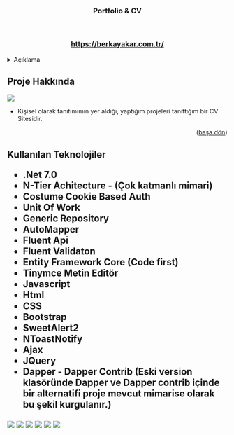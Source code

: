 <a name="readme-top"></a>





<!-- PROJECT LOGO -->
<br />

<div align="center">
  <h3 align="center">Portfolio & CV</h3>
  <br>
  <h3> <a href="https://berkayakar.com.tr/"> https://berkayakar.com.tr/</a> </h3> 
</div>



<!-- TABLE OF CONTENTS -->
<details>
  <summary>Açıklama</summary>
  <ol>
    <li>
      <a href="#Proje-Hakkinda">Proje Hakkında</a>
    </li>
    <li>
      <a href="#teknolojiler">Kullanılan Teknolojiler </a>
    </li>
      </ol>
</details>



<!-- ABOUT THE PROJECT -->
<h2 id="Proje-Hakkinda"> Proje Hakkında </h2>

 <img src ="https://github.com/mberkayakardev/ResumePage/blob/master/%C4%B0%C3%A7erik/Resimler/welcome.png?raw=true" >
 



* Kişisel olarak tanıtımımın yer aldığı, yaptığım projeleri tanıttığım bir CV Sitesidir.  

<p align="right">(<a href="#readme-top">başa dön</a>)</p>


<h2 id="teknolojiler"> Kullanılan Teknolojiler </id>

* .Net 7.0
* N-Tier Achitecture - (Çok katmanlı mimari)
* Costume Cookie Based Auth
* Unit Of Work
* Generic Repository
* AutoMapper
* Fluent Api
* Fluent Validaton
* Entity Framework Core (Code first)
* Tinymce Metin Editör
* Javascript
* Html  
* CSS  
* Bootstrap
* SweetAlert2
* NToastNotify
* Ajax
* JQuery 
* Dapper - Dapper Contrib (Eski version klasöründe Dapper ve Dapper contrib içinde bir alternatifi proje mevcut mimarise olarak bu şekil kurgulanır.)

<img src ="https://github.com/mberkayakardev/ResumePage/blob/master/%C4%B0%C3%A7erik/Resimler/Resume.png?raw=true" >
 <img src ="https://github.com/mberkayakardev/ResumePage/blob/master/%C4%B0%C3%A7erik/Resimler/Projects.png?raw=true" >
 <img src ="https://github.com/mberkayakardev/ResumePage/blob/master/%C4%B0%C3%A7erik/Resimler/detail.png?raw=true" >
 <img src ="https://github.com/mberkayakardev/ResumePage/blob/master/%C4%B0%C3%A7erik/Resimler/notfoundpage.png?raw=true" >
 <img src ="https://github.com/mberkayakardev/ResumePage/blob/master/%C4%B0%C3%A7erik/Resimler/login.png?raw=true" >
 <img src ="https://github.com/mberkayakardev/ResumePage/blob/master/%C4%B0%C3%A7erik/Resimler/last.png?raw=true" >